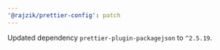 ```yaml
---
'@rajzik/prettier-config': patch
---
```


Updated dependency `prettier-plugin-packagejson` to `^2.5.19`.
